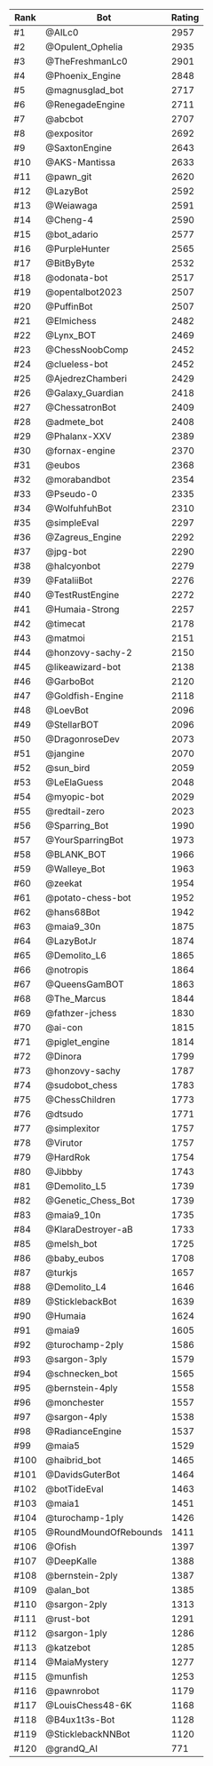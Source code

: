 Rank|Bot|Rating
---|---|---
#1|@AILc0|2957
#2|@Opulent_Ophelia|2935
#3|@TheFreshmanLc0|2901
#4|@Phoenix_Engine|2848
#5|@magnusglad_bot|2717
#6|@RenegadeEngine|2711
#7|@abcbot|2707
#8|@expositor|2692
#9|@SaxtonEngine|2643
#10|@AKS-Mantissa|2633
#11|@pawn_git|2620
#12|@LazyBot|2592
#13|@Weiawaga|2591
#14|@Cheng-4|2590
#15|@bot_adario|2577
#16|@PurpleHunter|2565
#17|@BitByByte|2532
#18|@odonata-bot|2517
#19|@opentalbot2023|2507
#20|@PuffinBot|2507
#21|@Elmichess|2482
#22|@Lynx_BOT|2469
#23|@ChessNoobComp|2452
#24|@clueless-bot|2452
#25|@AjedrezChamberi|2429
#26|@Galaxy_Guardian|2418
#27|@ChessatronBot|2409
#28|@admete_bot|2408
#29|@Phalanx-XXV|2389
#30|@fornax-engine|2370
#31|@eubos|2368
#32|@morabandbot|2354
#33|@Pseudo-0|2335
#34|@WolfuhfuhBot|2310
#35|@simpleEval|2297
#36|@Zagreus_Engine|2292
#37|@jpg-bot|2290
#38|@halcyonbot|2279
#39|@FataliiBot|2276
#40|@TestRustEngine|2272
#41|@Humaia-Strong|2257
#42|@timecat|2178
#43|@matmoi|2151
#44|@honzovy-sachy-2|2150
#45|@likeawizard-bot|2138
#46|@GarboBot|2120
#47|@Goldfish-Engine|2118
#48|@LoevBot|2096
#49|@StellarBOT|2096
#50|@DragonroseDev|2073
#51|@jangine|2070
#52|@sun_bird|2059
#53|@LeElaGuess|2048
#54|@myopic-bot|2029
#55|@redtail-zero|2023
#56|@Sparring_Bot|1990
#57|@YourSparringBot|1973
#58|@BLANK_BOT|1966
#59|@Walleye_Bot|1963
#60|@zeekat|1954
#61|@potato-chess-bot|1952
#62|@hans68Bot|1942
#63|@maia9_30n|1875
#64|@LazyBotJr|1874
#65|@Demolito_L6|1865
#66|@notropis|1864
#67|@QueensGamBOT|1863
#68|@The_Marcus|1844
#69|@fathzer-jchess|1830
#70|@ai-con|1815
#71|@piglet_engine|1814
#72|@Dinora|1799
#73|@honzovy-sachy|1787
#74|@sudobot_chess|1783
#75|@ChessChildren|1773
#76|@dtsudo|1771
#77|@simplexitor|1757
#78|@Virutor|1757
#79|@HardRok|1754
#80|@Jibbby|1743
#81|@Demolito_L5|1739
#82|@Genetic_Chess_Bot|1739
#83|@maia9_10n|1735
#84|@KlaraDestroyer-aB|1733
#85|@melsh_bot|1725
#86|@baby_eubos|1708
#87|@turkjs|1657
#88|@Demolito_L4|1646
#89|@SticklebackBot|1639
#90|@Humaia|1624
#91|@maia9|1605
#92|@turochamp-2ply|1586
#93|@sargon-3ply|1579
#94|@schnecken_bot|1565
#95|@bernstein-4ply|1558
#96|@monchester|1557
#97|@sargon-4ply|1538
#98|@RadianceEngine|1537
#99|@maia5|1529
#100|@haibrid_bot|1465
#101|@DavidsGuterBot|1464
#102|@botTideEval|1463
#103|@maia1|1451
#104|@turochamp-1ply|1426
#105|@RoundMoundOfRebounds|1411
#106|@Ofish|1397
#107|@DeepKalle|1388
#108|@bernstein-2ply|1387
#109|@alan_bot|1385
#110|@sargon-2ply|1313
#111|@rust-bot|1291
#112|@sargon-1ply|1286
#113|@katzebot|1285
#114|@MaiaMystery|1277
#115|@munfish|1253
#116|@pawnrobot|1179
#117|@LouisChess48-6K|1168
#118|@B4ux1t3s-Bot|1128
#119|@SticklebackNNBot|1120
#120|@grandQ_AI|771
